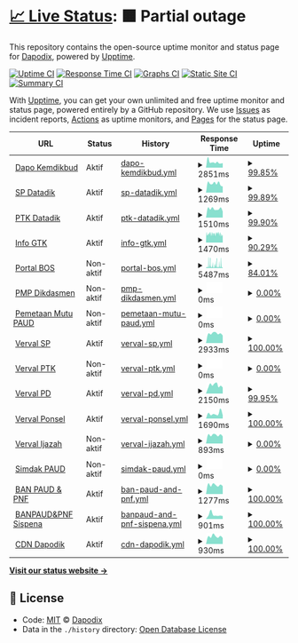 # [📈 Live Status](https://dapodix.github.io/status): <!--live status--> **🟧 Partial outage**

This repository contains the open-source uptime monitor and status page for [Dapodix](https://dapodix.github.io/status), powered by [Upptime](https://github.com/upptime/upptime).

[![Uptime CI](https://github.com/koj-co/upptime/workflows/Uptime%20CI/badge.svg)](https://github.com/koj-co/upptime/actions?query=workflow%3A%22Uptime+CI%22)
[![Response Time CI](https://github.com/koj-co/upptime/workflows/Response%20Time%20CI/badge.svg)](https://github.com/koj-co/upptime/actions?query=workflow%3A%22Response+Time+CI%22)
[![Graphs CI](https://github.com/koj-co/upptime/workflows/Graphs%20CI/badge.svg)](https://github.com/koj-co/upptime/actions?query=workflow%3A%22Graphs+CI%22)
[![Static Site CI](https://github.com/koj-co/upptime/workflows/Static%20Site%20CI/badge.svg)](https://github.com/koj-co/upptime/actions?query=workflow%3A%22Static+Site+CI%22)
[![Summary CI](https://github.com/koj-co/upptime/workflows/Summary%20CI/badge.svg)](https://github.com/koj-co/upptime/actions?query=workflow%3A%22Summary+CI%22)

With [Upptime](https://upptime.js.org), you can get your own unlimited and free uptime monitor and status page, powered entirely by a GitHub repository. We use [Issues](https://github.com/dapodix/status/issues) as incident reports, [Actions](https://github.com/dapodix/status/actions) as uptime monitors, and [Pages](https://dapodix.github.io/status) for the status page.

<!--start: status pages-->
<!-- This summary is generated by Upptime (https://github.com/upptime/upptime) -->
<!-- Do not edit this manually, your changes will be overwritten -->
<!-- prettier-ignore -->
| URL | Status | History | Response Time | Uptime |
| --- | ------ | ------- | ------------- | ------ |
| <img alt="" src="https://icons.duckduckgo.com/ip3/dapo.kemdikbud.go.id.ico" height="13"> [Dapo Kemdikbud](https://dapo.kemdikbud.go.id/) | Aktif | [dapo-kemdikbud.yml](https://github.com/dapodix/status/commits/HEAD/history/dapo-kemdikbud.yml) | <details><summary><img alt="Response time graph" src="./graphs/dapo-kemdikbud/response-time-week.png" height="20"> 2851ms</summary><br><a href="https://dapodix.github.io/status/history/dapo-kemdikbud"><img alt="Response time 5048" src="https://img.shields.io/endpoint?url=https%3A%2F%2Fraw.githubusercontent.com%2Fdapodix%2Fstatus%2FHEAD%2Fapi%2Fdapo-kemdikbud%2Fresponse-time.json"></a><br><a href="https://dapodix.github.io/status/history/dapo-kemdikbud"><img alt="24-hour response time 2249" src="https://img.shields.io/endpoint?url=https%3A%2F%2Fraw.githubusercontent.com%2Fdapodix%2Fstatus%2FHEAD%2Fapi%2Fdapo-kemdikbud%2Fresponse-time-day.json"></a><br><a href="https://dapodix.github.io/status/history/dapo-kemdikbud"><img alt="7-day response time 2851" src="https://img.shields.io/endpoint?url=https%3A%2F%2Fraw.githubusercontent.com%2Fdapodix%2Fstatus%2FHEAD%2Fapi%2Fdapo-kemdikbud%2Fresponse-time-week.json"></a><br><a href="https://dapodix.github.io/status/history/dapo-kemdikbud"><img alt="30-day response time 5583" src="https://img.shields.io/endpoint?url=https%3A%2F%2Fraw.githubusercontent.com%2Fdapodix%2Fstatus%2FHEAD%2Fapi%2Fdapo-kemdikbud%2Fresponse-time-month.json"></a><br><a href="https://dapodix.github.io/status/history/dapo-kemdikbud"><img alt="1-year response time 5117" src="https://img.shields.io/endpoint?url=https%3A%2F%2Fraw.githubusercontent.com%2Fdapodix%2Fstatus%2FHEAD%2Fapi%2Fdapo-kemdikbud%2Fresponse-time-year.json"></a></details> | <details><summary><a href="https://dapodix.github.io/status/history/dapo-kemdikbud">99.85%</a></summary><a href="https://dapodix.github.io/status/history/dapo-kemdikbud"><img alt="All-time uptime 99.64%" src="https://img.shields.io/endpoint?url=https%3A%2F%2Fraw.githubusercontent.com%2Fdapodix%2Fstatus%2FHEAD%2Fapi%2Fdapo-kemdikbud%2Fuptime.json"></a><br><a href="https://dapodix.github.io/status/history/dapo-kemdikbud"><img alt="24-hour uptime 98.94%" src="https://img.shields.io/endpoint?url=https%3A%2F%2Fraw.githubusercontent.com%2Fdapodix%2Fstatus%2FHEAD%2Fapi%2Fdapo-kemdikbud%2Fuptime-day.json"></a><br><a href="https://dapodix.github.io/status/history/dapo-kemdikbud"><img alt="7-day uptime 99.85%" src="https://img.shields.io/endpoint?url=https%3A%2F%2Fraw.githubusercontent.com%2Fdapodix%2Fstatus%2FHEAD%2Fapi%2Fdapo-kemdikbud%2Fuptime-week.json"></a><br><a href="https://dapodix.github.io/status/history/dapo-kemdikbud"><img alt="30-day uptime 99.87%" src="https://img.shields.io/endpoint?url=https%3A%2F%2Fraw.githubusercontent.com%2Fdapodix%2Fstatus%2FHEAD%2Fapi%2Fdapo-kemdikbud%2Fuptime-month.json"></a><br><a href="https://dapodix.github.io/status/history/dapo-kemdikbud"><img alt="1-year uptime 98.99%" src="https://img.shields.io/endpoint?url=https%3A%2F%2Fraw.githubusercontent.com%2Fdapodix%2Fstatus%2FHEAD%2Fapi%2Fdapo-kemdikbud%2Fuptime-year.json"></a></details>
| <img alt="" src="https://icons.duckduckgo.com/ip3/sp.datadik.kemdikbud.go.id.ico" height="13"> [SP Datadik](https://sp.datadik.kemdikbud.go.id/) | Aktif | [sp-datadik.yml](https://github.com/dapodix/status/commits/HEAD/history/sp-datadik.yml) | <details><summary><img alt="Response time graph" src="./graphs/sp-datadik/response-time-week.png" height="20"> 1269ms</summary><br><a href="https://dapodix.github.io/status/history/sp-datadik"><img alt="Response time 2509" src="https://img.shields.io/endpoint?url=https%3A%2F%2Fraw.githubusercontent.com%2Fdapodix%2Fstatus%2FHEAD%2Fapi%2Fsp-datadik%2Fresponse-time.json"></a><br><a href="https://dapodix.github.io/status/history/sp-datadik"><img alt="24-hour response time 934" src="https://img.shields.io/endpoint?url=https%3A%2F%2Fraw.githubusercontent.com%2Fdapodix%2Fstatus%2FHEAD%2Fapi%2Fsp-datadik%2Fresponse-time-day.json"></a><br><a href="https://dapodix.github.io/status/history/sp-datadik"><img alt="7-day response time 1269" src="https://img.shields.io/endpoint?url=https%3A%2F%2Fraw.githubusercontent.com%2Fdapodix%2Fstatus%2FHEAD%2Fapi%2Fsp-datadik%2Fresponse-time-week.json"></a><br><a href="https://dapodix.github.io/status/history/sp-datadik"><img alt="30-day response time 1077" src="https://img.shields.io/endpoint?url=https%3A%2F%2Fraw.githubusercontent.com%2Fdapodix%2Fstatus%2FHEAD%2Fapi%2Fsp-datadik%2Fresponse-time-month.json"></a><br><a href="https://dapodix.github.io/status/history/sp-datadik"><img alt="1-year response time 1992" src="https://img.shields.io/endpoint?url=https%3A%2F%2Fraw.githubusercontent.com%2Fdapodix%2Fstatus%2FHEAD%2Fapi%2Fsp-datadik%2Fresponse-time-year.json"></a></details> | <details><summary><a href="https://dapodix.github.io/status/history/sp-datadik">99.89%</a></summary><a href="https://dapodix.github.io/status/history/sp-datadik"><img alt="All-time uptime 99.94%" src="https://img.shields.io/endpoint?url=https%3A%2F%2Fraw.githubusercontent.com%2Fdapodix%2Fstatus%2FHEAD%2Fapi%2Fsp-datadik%2Fuptime.json"></a><br><a href="https://dapodix.github.io/status/history/sp-datadik"><img alt="24-hour uptime 99.25%" src="https://img.shields.io/endpoint?url=https%3A%2F%2Fraw.githubusercontent.com%2Fdapodix%2Fstatus%2FHEAD%2Fapi%2Fsp-datadik%2Fuptime-day.json"></a><br><a href="https://dapodix.github.io/status/history/sp-datadik"><img alt="7-day uptime 99.89%" src="https://img.shields.io/endpoint?url=https%3A%2F%2Fraw.githubusercontent.com%2Fdapodix%2Fstatus%2FHEAD%2Fapi%2Fsp-datadik%2Fuptime-week.json"></a><br><a href="https://dapodix.github.io/status/history/sp-datadik"><img alt="30-day uptime 99.17%" src="https://img.shields.io/endpoint?url=https%3A%2F%2Fraw.githubusercontent.com%2Fdapodix%2Fstatus%2FHEAD%2Fapi%2Fsp-datadik%2Fuptime-month.json"></a><br><a href="https://dapodix.github.io/status/history/sp-datadik"><img alt="1-year uptime 99.83%" src="https://img.shields.io/endpoint?url=https%3A%2F%2Fraw.githubusercontent.com%2Fdapodix%2Fstatus%2FHEAD%2Fapi%2Fsp-datadik%2Fuptime-year.json"></a></details>
| <img alt="" src="https://icons.duckduckgo.com/ip3/ptk.datadik.kemdikbud.go.id.ico" height="13"> [PTK Datadik](https://ptk.datadik.kemdikbud.go.id) | Aktif | [ptk-datadik.yml](https://github.com/dapodix/status/commits/HEAD/history/ptk-datadik.yml) | <details><summary><img alt="Response time graph" src="./graphs/ptk-datadik/response-time-week.png" height="20"> 1510ms</summary><br><a href="https://dapodix.github.io/status/history/ptk-datadik"><img alt="Response time 3233" src="https://img.shields.io/endpoint?url=https%3A%2F%2Fraw.githubusercontent.com%2Fdapodix%2Fstatus%2FHEAD%2Fapi%2Fptk-datadik%2Fresponse-time.json"></a><br><a href="https://dapodix.github.io/status/history/ptk-datadik"><img alt="24-hour response time 1435" src="https://img.shields.io/endpoint?url=https%3A%2F%2Fraw.githubusercontent.com%2Fdapodix%2Fstatus%2FHEAD%2Fapi%2Fptk-datadik%2Fresponse-time-day.json"></a><br><a href="https://dapodix.github.io/status/history/ptk-datadik"><img alt="7-day response time 1510" src="https://img.shields.io/endpoint?url=https%3A%2F%2Fraw.githubusercontent.com%2Fdapodix%2Fstatus%2FHEAD%2Fapi%2Fptk-datadik%2Fresponse-time-week.json"></a><br><a href="https://dapodix.github.io/status/history/ptk-datadik"><img alt="30-day response time 1419" src="https://img.shields.io/endpoint?url=https%3A%2F%2Fraw.githubusercontent.com%2Fdapodix%2Fstatus%2FHEAD%2Fapi%2Fptk-datadik%2Fresponse-time-month.json"></a><br><a href="https://dapodix.github.io/status/history/ptk-datadik"><img alt="1-year response time 3333" src="https://img.shields.io/endpoint?url=https%3A%2F%2Fraw.githubusercontent.com%2Fdapodix%2Fstatus%2FHEAD%2Fapi%2Fptk-datadik%2Fresponse-time-year.json"></a></details> | <details><summary><a href="https://dapodix.github.io/status/history/ptk-datadik">99.90%</a></summary><a href="https://dapodix.github.io/status/history/ptk-datadik"><img alt="All-time uptime 98.99%" src="https://img.shields.io/endpoint?url=https%3A%2F%2Fraw.githubusercontent.com%2Fdapodix%2Fstatus%2FHEAD%2Fapi%2Fptk-datadik%2Fuptime.json"></a><br><a href="https://dapodix.github.io/status/history/ptk-datadik"><img alt="24-hour uptime 99.28%" src="https://img.shields.io/endpoint?url=https%3A%2F%2Fraw.githubusercontent.com%2Fdapodix%2Fstatus%2FHEAD%2Fapi%2Fptk-datadik%2Fuptime-day.json"></a><br><a href="https://dapodix.github.io/status/history/ptk-datadik"><img alt="7-day uptime 99.90%" src="https://img.shields.io/endpoint?url=https%3A%2F%2Fraw.githubusercontent.com%2Fdapodix%2Fstatus%2FHEAD%2Fapi%2Fptk-datadik%2Fuptime-week.json"></a><br><a href="https://dapodix.github.io/status/history/ptk-datadik"><img alt="30-day uptime 99.98%" src="https://img.shields.io/endpoint?url=https%3A%2F%2Fraw.githubusercontent.com%2Fdapodix%2Fstatus%2FHEAD%2Fapi%2Fptk-datadik%2Fuptime-month.json"></a><br><a href="https://dapodix.github.io/status/history/ptk-datadik"><img alt="1-year uptime 99.59%" src="https://img.shields.io/endpoint?url=https%3A%2F%2Fraw.githubusercontent.com%2Fdapodix%2Fstatus%2FHEAD%2Fapi%2Fptk-datadik%2Fuptime-year.json"></a></details>
| <img alt="" src="https://icons.duckduckgo.com/ip3/info.gtk.kemdikbud.go.id.ico" height="13"> [Info GTK](https://info.gtk.kemdikbud.go.id) | Aktif | [info-gtk.yml](https://github.com/dapodix/status/commits/HEAD/history/info-gtk.yml) | <details><summary><img alt="Response time graph" src="./graphs/info-gtk/response-time-week.png" height="20"> 1470ms</summary><br><a href="https://dapodix.github.io/status/history/info-gtk"><img alt="Response time 4743" src="https://img.shields.io/endpoint?url=https%3A%2F%2Fraw.githubusercontent.com%2Fdapodix%2Fstatus%2FHEAD%2Fapi%2Finfo-gtk%2Fresponse-time.json"></a><br><a href="https://dapodix.github.io/status/history/info-gtk"><img alt="24-hour response time 1214" src="https://img.shields.io/endpoint?url=https%3A%2F%2Fraw.githubusercontent.com%2Fdapodix%2Fstatus%2FHEAD%2Fapi%2Finfo-gtk%2Fresponse-time-day.json"></a><br><a href="https://dapodix.github.io/status/history/info-gtk"><img alt="7-day response time 1470" src="https://img.shields.io/endpoint?url=https%3A%2F%2Fraw.githubusercontent.com%2Fdapodix%2Fstatus%2FHEAD%2Fapi%2Finfo-gtk%2Fresponse-time-week.json"></a><br><a href="https://dapodix.github.io/status/history/info-gtk"><img alt="30-day response time 1499" src="https://img.shields.io/endpoint?url=https%3A%2F%2Fraw.githubusercontent.com%2Fdapodix%2Fstatus%2FHEAD%2Fapi%2Finfo-gtk%2Fresponse-time-month.json"></a><br><a href="https://dapodix.github.io/status/history/info-gtk"><img alt="1-year response time 5208" src="https://img.shields.io/endpoint?url=https%3A%2F%2Fraw.githubusercontent.com%2Fdapodix%2Fstatus%2FHEAD%2Fapi%2Finfo-gtk%2Fresponse-time-year.json"></a></details> | <details><summary><a href="https://dapodix.github.io/status/history/info-gtk">90.29%</a></summary><a href="https://dapodix.github.io/status/history/info-gtk"><img alt="All-time uptime 99.05%" src="https://img.shields.io/endpoint?url=https%3A%2F%2Fraw.githubusercontent.com%2Fdapodix%2Fstatus%2FHEAD%2Fapi%2Finfo-gtk%2Fuptime.json"></a><br><a href="https://dapodix.github.io/status/history/info-gtk"><img alt="24-hour uptime 99.04%" src="https://img.shields.io/endpoint?url=https%3A%2F%2Fraw.githubusercontent.com%2Fdapodix%2Fstatus%2FHEAD%2Fapi%2Finfo-gtk%2Fuptime-day.json"></a><br><a href="https://dapodix.github.io/status/history/info-gtk"><img alt="7-day uptime 90.29%" src="https://img.shields.io/endpoint?url=https%3A%2F%2Fraw.githubusercontent.com%2Fdapodix%2Fstatus%2FHEAD%2Fapi%2Finfo-gtk%2Fuptime-week.json"></a><br><a href="https://dapodix.github.io/status/history/info-gtk"><img alt="30-day uptime 95.11%" src="https://img.shields.io/endpoint?url=https%3A%2F%2Fraw.githubusercontent.com%2Fdapodix%2Fstatus%2FHEAD%2Fapi%2Finfo-gtk%2Fuptime-month.json"></a><br><a href="https://dapodix.github.io/status/history/info-gtk"><img alt="1-year uptime 97.34%" src="https://img.shields.io/endpoint?url=https%3A%2F%2Fraw.githubusercontent.com%2Fdapodix%2Fstatus%2FHEAD%2Fapi%2Finfo-gtk%2Fuptime-year.json"></a></details>
| <img alt="" src="https://icons.duckduckgo.com/ip3/bos.kemdikbud.go.id.ico" height="13"> [Portal BOS](https://bos.kemdikbud.go.id/) | Non-aktif | [portal-bos.yml](https://github.com/dapodix/status/commits/HEAD/history/portal-bos.yml) | <details><summary><img alt="Response time graph" src="./graphs/portal-bos/response-time-week.png" height="20"> 5487ms</summary><br><a href="https://dapodix.github.io/status/history/portal-bos"><img alt="Response time 3610" src="https://img.shields.io/endpoint?url=https%3A%2F%2Fraw.githubusercontent.com%2Fdapodix%2Fstatus%2FHEAD%2Fapi%2Fportal-bos%2Fresponse-time.json"></a><br><a href="https://dapodix.github.io/status/history/portal-bos"><img alt="24-hour response time 6104" src="https://img.shields.io/endpoint?url=https%3A%2F%2Fraw.githubusercontent.com%2Fdapodix%2Fstatus%2FHEAD%2Fapi%2Fportal-bos%2Fresponse-time-day.json"></a><br><a href="https://dapodix.github.io/status/history/portal-bos"><img alt="7-day response time 5487" src="https://img.shields.io/endpoint?url=https%3A%2F%2Fraw.githubusercontent.com%2Fdapodix%2Fstatus%2FHEAD%2Fapi%2Fportal-bos%2Fresponse-time-week.json"></a><br><a href="https://dapodix.github.io/status/history/portal-bos"><img alt="30-day response time 3568" src="https://img.shields.io/endpoint?url=https%3A%2F%2Fraw.githubusercontent.com%2Fdapodix%2Fstatus%2FHEAD%2Fapi%2Fportal-bos%2Fresponse-time-month.json"></a><br><a href="https://dapodix.github.io/status/history/portal-bos"><img alt="1-year response time 3645" src="https://img.shields.io/endpoint?url=https%3A%2F%2Fraw.githubusercontent.com%2Fdapodix%2Fstatus%2FHEAD%2Fapi%2Fportal-bos%2Fresponse-time-year.json"></a></details> | <details><summary><a href="https://dapodix.github.io/status/history/portal-bos">84.01%</a></summary><a href="https://dapodix.github.io/status/history/portal-bos"><img alt="All-time uptime 99.84%" src="https://img.shields.io/endpoint?url=https%3A%2F%2Fraw.githubusercontent.com%2Fdapodix%2Fstatus%2FHEAD%2Fapi%2Fportal-bos%2Fuptime.json"></a><br><a href="https://dapodix.github.io/status/history/portal-bos"><img alt="24-hour uptime 95.29%" src="https://img.shields.io/endpoint?url=https%3A%2F%2Fraw.githubusercontent.com%2Fdapodix%2Fstatus%2FHEAD%2Fapi%2Fportal-bos%2Fuptime-day.json"></a><br><a href="https://dapodix.github.io/status/history/portal-bos"><img alt="7-day uptime 84.01%" src="https://img.shields.io/endpoint?url=https%3A%2F%2Fraw.githubusercontent.com%2Fdapodix%2Fstatus%2FHEAD%2Fapi%2Fportal-bos%2Fuptime-week.json"></a><br><a href="https://dapodix.github.io/status/history/portal-bos"><img alt="30-day uptime 94.73%" src="https://img.shields.io/endpoint?url=https%3A%2F%2Fraw.githubusercontent.com%2Fdapodix%2Fstatus%2FHEAD%2Fapi%2Fportal-bos%2Fuptime-month.json"></a><br><a href="https://dapodix.github.io/status/history/portal-bos"><img alt="1-year uptime 99.56%" src="https://img.shields.io/endpoint?url=https%3A%2F%2Fraw.githubusercontent.com%2Fdapodix%2Fstatus%2FHEAD%2Fapi%2Fportal-bos%2Fuptime-year.json"></a></details>
| <img alt="" src="https://icons.duckduckgo.com/ip3/pmp.kemdikbud.go.id.ico" height="13"> [PMP Dikdasmen](http://pmp.kemdikbud.go.id/) | Non-aktif | [pmp-dikdasmen.yml](https://github.com/dapodix/status/commits/HEAD/history/pmp-dikdasmen.yml) | <details><summary><img alt="Response time graph" src="./graphs/pmp-dikdasmen/response-time-week.png" height="20"> 0ms</summary><br><a href="https://dapodix.github.io/status/history/pmp-dikdasmen"><img alt="Response time 2047" src="https://img.shields.io/endpoint?url=https%3A%2F%2Fraw.githubusercontent.com%2Fdapodix%2Fstatus%2FHEAD%2Fapi%2Fpmp-dikdasmen%2Fresponse-time.json"></a><br><a href="https://dapodix.github.io/status/history/pmp-dikdasmen"><img alt="24-hour response time 0" src="https://img.shields.io/endpoint?url=https%3A%2F%2Fraw.githubusercontent.com%2Fdapodix%2Fstatus%2FHEAD%2Fapi%2Fpmp-dikdasmen%2Fresponse-time-day.json"></a><br><a href="https://dapodix.github.io/status/history/pmp-dikdasmen"><img alt="7-day response time 0" src="https://img.shields.io/endpoint?url=https%3A%2F%2Fraw.githubusercontent.com%2Fdapodix%2Fstatus%2FHEAD%2Fapi%2Fpmp-dikdasmen%2Fresponse-time-week.json"></a><br><a href="https://dapodix.github.io/status/history/pmp-dikdasmen"><img alt="30-day response time 1219" src="https://img.shields.io/endpoint?url=https%3A%2F%2Fraw.githubusercontent.com%2Fdapodix%2Fstatus%2FHEAD%2Fapi%2Fpmp-dikdasmen%2Fresponse-time-month.json"></a><br><a href="https://dapodix.github.io/status/history/pmp-dikdasmen"><img alt="1-year response time 2180" src="https://img.shields.io/endpoint?url=https%3A%2F%2Fraw.githubusercontent.com%2Fdapodix%2Fstatus%2FHEAD%2Fapi%2Fpmp-dikdasmen%2Fresponse-time-year.json"></a></details> | <details><summary><a href="https://dapodix.github.io/status/history/pmp-dikdasmen">0.00%</a></summary><a href="https://dapodix.github.io/status/history/pmp-dikdasmen"><img alt="All-time uptime 95.93%" src="https://img.shields.io/endpoint?url=https%3A%2F%2Fraw.githubusercontent.com%2Fdapodix%2Fstatus%2FHEAD%2Fapi%2Fpmp-dikdasmen%2Fuptime.json"></a><br><a href="https://dapodix.github.io/status/history/pmp-dikdasmen"><img alt="24-hour uptime 0.00%" src="https://img.shields.io/endpoint?url=https%3A%2F%2Fraw.githubusercontent.com%2Fdapodix%2Fstatus%2FHEAD%2Fapi%2Fpmp-dikdasmen%2Fuptime-day.json"></a><br><a href="https://dapodix.github.io/status/history/pmp-dikdasmen"><img alt="7-day uptime 0.00%" src="https://img.shields.io/endpoint?url=https%3A%2F%2Fraw.githubusercontent.com%2Fdapodix%2Fstatus%2FHEAD%2Fapi%2Fpmp-dikdasmen%2Fuptime-week.json"></a><br><a href="https://dapodix.github.io/status/history/pmp-dikdasmen"><img alt="30-day uptime 5.43%" src="https://img.shields.io/endpoint?url=https%3A%2F%2Fraw.githubusercontent.com%2Fdapodix%2Fstatus%2FHEAD%2Fapi%2Fpmp-dikdasmen%2Fuptime-month.json"></a><br><a href="https://dapodix.github.io/status/history/pmp-dikdasmen"><img alt="1-year uptime 89.46%" src="https://img.shields.io/endpoint?url=https%3A%2F%2Fraw.githubusercontent.com%2Fdapodix%2Fstatus%2FHEAD%2Fapi%2Fpmp-dikdasmen%2Fuptime-year.json"></a></details>
| <img alt="" src="https://icons.duckduckgo.com/ip3/pemetaanmutu.paud-dikmas.kemdikbud.go.id.ico" height="13"> [Pemetaan Mutu PAUD](https://pemetaanmutu.paud-dikmas.kemdikbud.go.id/) | Non-aktif | [pemetaan-mutu-paud.yml](https://github.com/dapodix/status/commits/HEAD/history/pemetaan-mutu-paud.yml) | <details><summary><img alt="Response time graph" src="./graphs/pemetaan-mutu-paud/response-time-week.png" height="20"> 0ms</summary><br><a href="https://dapodix.github.io/status/history/pemetaan-mutu-paud"><img alt="Response time 0" src="https://img.shields.io/endpoint?url=https%3A%2F%2Fraw.githubusercontent.com%2Fdapodix%2Fstatus%2FHEAD%2Fapi%2Fpemetaan-mutu-paud%2Fresponse-time.json"></a><br><a href="https://dapodix.github.io/status/history/pemetaan-mutu-paud"><img alt="24-hour response time 0" src="https://img.shields.io/endpoint?url=https%3A%2F%2Fraw.githubusercontent.com%2Fdapodix%2Fstatus%2FHEAD%2Fapi%2Fpemetaan-mutu-paud%2Fresponse-time-day.json"></a><br><a href="https://dapodix.github.io/status/history/pemetaan-mutu-paud"><img alt="7-day response time 0" src="https://img.shields.io/endpoint?url=https%3A%2F%2Fraw.githubusercontent.com%2Fdapodix%2Fstatus%2FHEAD%2Fapi%2Fpemetaan-mutu-paud%2Fresponse-time-week.json"></a><br><a href="https://dapodix.github.io/status/history/pemetaan-mutu-paud"><img alt="30-day response time 0" src="https://img.shields.io/endpoint?url=https%3A%2F%2Fraw.githubusercontent.com%2Fdapodix%2Fstatus%2FHEAD%2Fapi%2Fpemetaan-mutu-paud%2Fresponse-time-month.json"></a><br><a href="https://dapodix.github.io/status/history/pemetaan-mutu-paud"><img alt="1-year response time 0" src="https://img.shields.io/endpoint?url=https%3A%2F%2Fraw.githubusercontent.com%2Fdapodix%2Fstatus%2FHEAD%2Fapi%2Fpemetaan-mutu-paud%2Fresponse-time-year.json"></a></details> | <details><summary><a href="https://dapodix.github.io/status/history/pemetaan-mutu-paud">0.00%</a></summary><a href="https://dapodix.github.io/status/history/pemetaan-mutu-paud"><img alt="All-time uptime 28.84%" src="https://img.shields.io/endpoint?url=https%3A%2F%2Fraw.githubusercontent.com%2Fdapodix%2Fstatus%2FHEAD%2Fapi%2Fpemetaan-mutu-paud%2Fuptime.json"></a><br><a href="https://dapodix.github.io/status/history/pemetaan-mutu-paud"><img alt="24-hour uptime 0.00%" src="https://img.shields.io/endpoint?url=https%3A%2F%2Fraw.githubusercontent.com%2Fdapodix%2Fstatus%2FHEAD%2Fapi%2Fpemetaan-mutu-paud%2Fuptime-day.json"></a><br><a href="https://dapodix.github.io/status/history/pemetaan-mutu-paud"><img alt="7-day uptime 0.00%" src="https://img.shields.io/endpoint?url=https%3A%2F%2Fraw.githubusercontent.com%2Fdapodix%2Fstatus%2FHEAD%2Fapi%2Fpemetaan-mutu-paud%2Fuptime-week.json"></a><br><a href="https://dapodix.github.io/status/history/pemetaan-mutu-paud"><img alt="30-day uptime 0.00%" src="https://img.shields.io/endpoint?url=https%3A%2F%2Fraw.githubusercontent.com%2Fdapodix%2Fstatus%2FHEAD%2Fapi%2Fpemetaan-mutu-paud%2Fuptime-month.json"></a><br><a href="https://dapodix.github.io/status/history/pemetaan-mutu-paud"><img alt="1-year uptime 0.00%" src="https://img.shields.io/endpoint?url=https%3A%2F%2Fraw.githubusercontent.com%2Fdapodix%2Fstatus%2FHEAD%2Fapi%2Fpemetaan-mutu-paud%2Fuptime-year.json"></a></details>
| <img alt="" src="https://icons.duckduckgo.com/ip3/vervalsp.data.kemdikbud.go.id.ico" height="13"> [Verval SP](http://vervalsp.data.kemdikbud.go.id/) | Aktif | [verval-sp.yml](https://github.com/dapodix/status/commits/HEAD/history/verval-sp.yml) | <details><summary><img alt="Response time graph" src="./graphs/verval-sp/response-time-week.png" height="20"> 2933ms</summary><br><a href="https://dapodix.github.io/status/history/verval-sp"><img alt="Response time 4924" src="https://img.shields.io/endpoint?url=https%3A%2F%2Fraw.githubusercontent.com%2Fdapodix%2Fstatus%2FHEAD%2Fapi%2Fverval-sp%2Fresponse-time.json"></a><br><a href="https://dapodix.github.io/status/history/verval-sp"><img alt="24-hour response time 2346" src="https://img.shields.io/endpoint?url=https%3A%2F%2Fraw.githubusercontent.com%2Fdapodix%2Fstatus%2FHEAD%2Fapi%2Fverval-sp%2Fresponse-time-day.json"></a><br><a href="https://dapodix.github.io/status/history/verval-sp"><img alt="7-day response time 2933" src="https://img.shields.io/endpoint?url=https%3A%2F%2Fraw.githubusercontent.com%2Fdapodix%2Fstatus%2FHEAD%2Fapi%2Fverval-sp%2Fresponse-time-week.json"></a><br><a href="https://dapodix.github.io/status/history/verval-sp"><img alt="30-day response time 3134" src="https://img.shields.io/endpoint?url=https%3A%2F%2Fraw.githubusercontent.com%2Fdapodix%2Fstatus%2FHEAD%2Fapi%2Fverval-sp%2Fresponse-time-month.json"></a><br><a href="https://dapodix.github.io/status/history/verval-sp"><img alt="1-year response time 5056" src="https://img.shields.io/endpoint?url=https%3A%2F%2Fraw.githubusercontent.com%2Fdapodix%2Fstatus%2FHEAD%2Fapi%2Fverval-sp%2Fresponse-time-year.json"></a></details> | <details><summary><a href="https://dapodix.github.io/status/history/verval-sp">100.00%</a></summary><a href="https://dapodix.github.io/status/history/verval-sp"><img alt="All-time uptime 94.62%" src="https://img.shields.io/endpoint?url=https%3A%2F%2Fraw.githubusercontent.com%2Fdapodix%2Fstatus%2FHEAD%2Fapi%2Fverval-sp%2Fuptime.json"></a><br><a href="https://dapodix.github.io/status/history/verval-sp"><img alt="24-hour uptime 100.00%" src="https://img.shields.io/endpoint?url=https%3A%2F%2Fraw.githubusercontent.com%2Fdapodix%2Fstatus%2FHEAD%2Fapi%2Fverval-sp%2Fuptime-day.json"></a><br><a href="https://dapodix.github.io/status/history/verval-sp"><img alt="7-day uptime 100.00%" src="https://img.shields.io/endpoint?url=https%3A%2F%2Fraw.githubusercontent.com%2Fdapodix%2Fstatus%2FHEAD%2Fapi%2Fverval-sp%2Fuptime-week.json"></a><br><a href="https://dapodix.github.io/status/history/verval-sp"><img alt="30-day uptime 99.56%" src="https://img.shields.io/endpoint?url=https%3A%2F%2Fraw.githubusercontent.com%2Fdapodix%2Fstatus%2FHEAD%2Fapi%2Fverval-sp%2Fuptime-month.json"></a><br><a href="https://dapodix.github.io/status/history/verval-sp"><img alt="1-year uptime 84.78%" src="https://img.shields.io/endpoint?url=https%3A%2F%2Fraw.githubusercontent.com%2Fdapodix%2Fstatus%2FHEAD%2Fapi%2Fverval-sp%2Fuptime-year.json"></a></details>
| <img alt="" src="https://icons.duckduckgo.com/ip3/vervalptk.data.kemdikbud.go.id.ico" height="13"> [Verval PTK](http://vervalptk.data.kemdikbud.go.id/) | Non-aktif | [verval-ptk.yml](https://github.com/dapodix/status/commits/HEAD/history/verval-ptk.yml) | <details><summary><img alt="Response time graph" src="./graphs/verval-ptk/response-time-week.png" height="20"> 0ms</summary><br><a href="https://dapodix.github.io/status/history/verval-ptk"><img alt="Response time 0" src="https://img.shields.io/endpoint?url=https%3A%2F%2Fraw.githubusercontent.com%2Fdapodix%2Fstatus%2FHEAD%2Fapi%2Fverval-ptk%2Fresponse-time.json"></a><br><a href="https://dapodix.github.io/status/history/verval-ptk"><img alt="24-hour response time 0" src="https://img.shields.io/endpoint?url=https%3A%2F%2Fraw.githubusercontent.com%2Fdapodix%2Fstatus%2FHEAD%2Fapi%2Fverval-ptk%2Fresponse-time-day.json"></a><br><a href="https://dapodix.github.io/status/history/verval-ptk"><img alt="7-day response time 0" src="https://img.shields.io/endpoint?url=https%3A%2F%2Fraw.githubusercontent.com%2Fdapodix%2Fstatus%2FHEAD%2Fapi%2Fverval-ptk%2Fresponse-time-week.json"></a><br><a href="https://dapodix.github.io/status/history/verval-ptk"><img alt="30-day response time 0" src="https://img.shields.io/endpoint?url=https%3A%2F%2Fraw.githubusercontent.com%2Fdapodix%2Fstatus%2FHEAD%2Fapi%2Fverval-ptk%2Fresponse-time-month.json"></a><br><a href="https://dapodix.github.io/status/history/verval-ptk"><img alt="1-year response time 0" src="https://img.shields.io/endpoint?url=https%3A%2F%2Fraw.githubusercontent.com%2Fdapodix%2Fstatus%2FHEAD%2Fapi%2Fverval-ptk%2Fresponse-time-year.json"></a></details> | <details><summary><a href="https://dapodix.github.io/status/history/verval-ptk">0.00%</a></summary><a href="https://dapodix.github.io/status/history/verval-ptk"><img alt="All-time uptime 35.80%" src="https://img.shields.io/endpoint?url=https%3A%2F%2Fraw.githubusercontent.com%2Fdapodix%2Fstatus%2FHEAD%2Fapi%2Fverval-ptk%2Fuptime.json"></a><br><a href="https://dapodix.github.io/status/history/verval-ptk"><img alt="24-hour uptime 0.00%" src="https://img.shields.io/endpoint?url=https%3A%2F%2Fraw.githubusercontent.com%2Fdapodix%2Fstatus%2FHEAD%2Fapi%2Fverval-ptk%2Fuptime-day.json"></a><br><a href="https://dapodix.github.io/status/history/verval-ptk"><img alt="7-day uptime 0.00%" src="https://img.shields.io/endpoint?url=https%3A%2F%2Fraw.githubusercontent.com%2Fdapodix%2Fstatus%2FHEAD%2Fapi%2Fverval-ptk%2Fuptime-week.json"></a><br><a href="https://dapodix.github.io/status/history/verval-ptk"><img alt="30-day uptime 0.00%" src="https://img.shields.io/endpoint?url=https%3A%2F%2Fraw.githubusercontent.com%2Fdapodix%2Fstatus%2FHEAD%2Fapi%2Fverval-ptk%2Fuptime-month.json"></a><br><a href="https://dapodix.github.io/status/history/verval-ptk"><img alt="1-year uptime 0.00%" src="https://img.shields.io/endpoint?url=https%3A%2F%2Fraw.githubusercontent.com%2Fdapodix%2Fstatus%2FHEAD%2Fapi%2Fverval-ptk%2Fuptime-year.json"></a></details>
| <img alt="" src="https://icons.duckduckgo.com/ip3/vervalpd.data.kemdikbud.go.id.ico" height="13"> [Verval PD](http://vervalpd.data.kemdikbud.go.id/) | Aktif | [verval-pd.yml](https://github.com/dapodix/status/commits/HEAD/history/verval-pd.yml) | <details><summary><img alt="Response time graph" src="./graphs/verval-pd/response-time-week.png" height="20"> 2150ms</summary><br><a href="https://dapodix.github.io/status/history/verval-pd"><img alt="Response time 4234" src="https://img.shields.io/endpoint?url=https%3A%2F%2Fraw.githubusercontent.com%2Fdapodix%2Fstatus%2FHEAD%2Fapi%2Fverval-pd%2Fresponse-time.json"></a><br><a href="https://dapodix.github.io/status/history/verval-pd"><img alt="24-hour response time 1615" src="https://img.shields.io/endpoint?url=https%3A%2F%2Fraw.githubusercontent.com%2Fdapodix%2Fstatus%2FHEAD%2Fapi%2Fverval-pd%2Fresponse-time-day.json"></a><br><a href="https://dapodix.github.io/status/history/verval-pd"><img alt="7-day response time 2150" src="https://img.shields.io/endpoint?url=https%3A%2F%2Fraw.githubusercontent.com%2Fdapodix%2Fstatus%2FHEAD%2Fapi%2Fverval-pd%2Fresponse-time-week.json"></a><br><a href="https://dapodix.github.io/status/history/verval-pd"><img alt="30-day response time 4162" src="https://img.shields.io/endpoint?url=https%3A%2F%2Fraw.githubusercontent.com%2Fdapodix%2Fstatus%2FHEAD%2Fapi%2Fverval-pd%2Fresponse-time-month.json"></a><br><a href="https://dapodix.github.io/status/history/verval-pd"><img alt="1-year response time 4015" src="https://img.shields.io/endpoint?url=https%3A%2F%2Fraw.githubusercontent.com%2Fdapodix%2Fstatus%2FHEAD%2Fapi%2Fverval-pd%2Fresponse-time-year.json"></a></details> | <details><summary><a href="https://dapodix.github.io/status/history/verval-pd">99.95%</a></summary><a href="https://dapodix.github.io/status/history/verval-pd"><img alt="All-time uptime 95.42%" src="https://img.shields.io/endpoint?url=https%3A%2F%2Fraw.githubusercontent.com%2Fdapodix%2Fstatus%2FHEAD%2Fapi%2Fverval-pd%2Fuptime.json"></a><br><a href="https://dapodix.github.io/status/history/verval-pd"><img alt="24-hour uptime 100.00%" src="https://img.shields.io/endpoint?url=https%3A%2F%2Fraw.githubusercontent.com%2Fdapodix%2Fstatus%2FHEAD%2Fapi%2Fverval-pd%2Fuptime-day.json"></a><br><a href="https://dapodix.github.io/status/history/verval-pd"><img alt="7-day uptime 99.95%" src="https://img.shields.io/endpoint?url=https%3A%2F%2Fraw.githubusercontent.com%2Fdapodix%2Fstatus%2FHEAD%2Fapi%2Fverval-pd%2Fuptime-week.json"></a><br><a href="https://dapodix.github.io/status/history/verval-pd"><img alt="30-day uptime 98.80%" src="https://img.shields.io/endpoint?url=https%3A%2F%2Fraw.githubusercontent.com%2Fdapodix%2Fstatus%2FHEAD%2Fapi%2Fverval-pd%2Fuptime-month.json"></a><br><a href="https://dapodix.github.io/status/history/verval-pd"><img alt="1-year uptime 87.16%" src="https://img.shields.io/endpoint?url=https%3A%2F%2Fraw.githubusercontent.com%2Fdapodix%2Fstatus%2FHEAD%2Fapi%2Fverval-pd%2Fuptime-year.json"></a></details>
| <img alt="" src="https://icons.duckduckgo.com/ip3/vervalponsel.data.kemdikbud.go.id.ico" height="13"> [Verval Ponsel](https://vervalponsel.data.kemdikbud.go.id/) | Aktif | [verval-ponsel.yml](https://github.com/dapodix/status/commits/HEAD/history/verval-ponsel.yml) | <details><summary><img alt="Response time graph" src="./graphs/verval-ponsel/response-time-week.png" height="20"> 1690ms</summary><br><a href="https://dapodix.github.io/status/history/verval-ponsel"><img alt="Response time 1938" src="https://img.shields.io/endpoint?url=https%3A%2F%2Fraw.githubusercontent.com%2Fdapodix%2Fstatus%2FHEAD%2Fapi%2Fverval-ponsel%2Fresponse-time.json"></a><br><a href="https://dapodix.github.io/status/history/verval-ponsel"><img alt="24-hour response time 1110" src="https://img.shields.io/endpoint?url=https%3A%2F%2Fraw.githubusercontent.com%2Fdapodix%2Fstatus%2FHEAD%2Fapi%2Fverval-ponsel%2Fresponse-time-day.json"></a><br><a href="https://dapodix.github.io/status/history/verval-ponsel"><img alt="7-day response time 1690" src="https://img.shields.io/endpoint?url=https%3A%2F%2Fraw.githubusercontent.com%2Fdapodix%2Fstatus%2FHEAD%2Fapi%2Fverval-ponsel%2Fresponse-time-week.json"></a><br><a href="https://dapodix.github.io/status/history/verval-ponsel"><img alt="30-day response time 1832" src="https://img.shields.io/endpoint?url=https%3A%2F%2Fraw.githubusercontent.com%2Fdapodix%2Fstatus%2FHEAD%2Fapi%2Fverval-ponsel%2Fresponse-time-month.json"></a><br><a href="https://dapodix.github.io/status/history/verval-ponsel"><img alt="1-year response time 1958" src="https://img.shields.io/endpoint?url=https%3A%2F%2Fraw.githubusercontent.com%2Fdapodix%2Fstatus%2FHEAD%2Fapi%2Fverval-ponsel%2Fresponse-time-year.json"></a></details> | <details><summary><a href="https://dapodix.github.io/status/history/verval-ponsel">100.00%</a></summary><a href="https://dapodix.github.io/status/history/verval-ponsel"><img alt="All-time uptime 76.39%" src="https://img.shields.io/endpoint?url=https%3A%2F%2Fraw.githubusercontent.com%2Fdapodix%2Fstatus%2FHEAD%2Fapi%2Fverval-ponsel%2Fuptime.json"></a><br><a href="https://dapodix.github.io/status/history/verval-ponsel"><img alt="24-hour uptime 100.00%" src="https://img.shields.io/endpoint?url=https%3A%2F%2Fraw.githubusercontent.com%2Fdapodix%2Fstatus%2FHEAD%2Fapi%2Fverval-ponsel%2Fuptime-day.json"></a><br><a href="https://dapodix.github.io/status/history/verval-ponsel"><img alt="7-day uptime 100.00%" src="https://img.shields.io/endpoint?url=https%3A%2F%2Fraw.githubusercontent.com%2Fdapodix%2Fstatus%2FHEAD%2Fapi%2Fverval-ponsel%2Fuptime-week.json"></a><br><a href="https://dapodix.github.io/status/history/verval-ponsel"><img alt="30-day uptime 99.58%" src="https://img.shields.io/endpoint?url=https%3A%2F%2Fraw.githubusercontent.com%2Fdapodix%2Fstatus%2FHEAD%2Fapi%2Fverval-ponsel%2Fuptime-month.json"></a><br><a href="https://dapodix.github.io/status/history/verval-ponsel"><img alt="1-year uptime 48.30%" src="https://img.shields.io/endpoint?url=https%3A%2F%2Fraw.githubusercontent.com%2Fdapodix%2Fstatus%2FHEAD%2Fapi%2Fverval-ponsel%2Fuptime-year.json"></a></details>
| <img alt="" src="https://icons.duckduckgo.com/ip3/info.gtk.kemdikbud.go.id.ico" height="13"> [Verval Ijazah](https://info.gtk.kemdikbud.go.id/verval_s1/index.php) | Non-aktif | [verval-ijazah.yml](https://github.com/dapodix/status/commits/HEAD/history/verval-ijazah.yml) | <details><summary><img alt="Response time graph" src="./graphs/verval-ijazah/response-time-week.png" height="20"> 893ms</summary><br><a href="https://dapodix.github.io/status/history/verval-ijazah"><img alt="Response time 3197" src="https://img.shields.io/endpoint?url=https%3A%2F%2Fraw.githubusercontent.com%2Fdapodix%2Fstatus%2FHEAD%2Fapi%2Fverval-ijazah%2Fresponse-time.json"></a><br><a href="https://dapodix.github.io/status/history/verval-ijazah"><img alt="24-hour response time 760" src="https://img.shields.io/endpoint?url=https%3A%2F%2Fraw.githubusercontent.com%2Fdapodix%2Fstatus%2FHEAD%2Fapi%2Fverval-ijazah%2Fresponse-time-day.json"></a><br><a href="https://dapodix.github.io/status/history/verval-ijazah"><img alt="7-day response time 893" src="https://img.shields.io/endpoint?url=https%3A%2F%2Fraw.githubusercontent.com%2Fdapodix%2Fstatus%2FHEAD%2Fapi%2Fverval-ijazah%2Fresponse-time-week.json"></a><br><a href="https://dapodix.github.io/status/history/verval-ijazah"><img alt="30-day response time 961" src="https://img.shields.io/endpoint?url=https%3A%2F%2Fraw.githubusercontent.com%2Fdapodix%2Fstatus%2FHEAD%2Fapi%2Fverval-ijazah%2Fresponse-time-month.json"></a><br><a href="https://dapodix.github.io/status/history/verval-ijazah"><img alt="1-year response time 3936" src="https://img.shields.io/endpoint?url=https%3A%2F%2Fraw.githubusercontent.com%2Fdapodix%2Fstatus%2FHEAD%2Fapi%2Fverval-ijazah%2Fresponse-time-year.json"></a></details> | <details><summary><a href="https://dapodix.github.io/status/history/verval-ijazah">0.00%</a></summary><a href="https://dapodix.github.io/status/history/verval-ijazah"><img alt="All-time uptime 76.41%" src="https://img.shields.io/endpoint?url=https%3A%2F%2Fraw.githubusercontent.com%2Fdapodix%2Fstatus%2FHEAD%2Fapi%2Fverval-ijazah%2Fuptime.json"></a><br><a href="https://dapodix.github.io/status/history/verval-ijazah"><img alt="24-hour uptime 0.00%" src="https://img.shields.io/endpoint?url=https%3A%2F%2Fraw.githubusercontent.com%2Fdapodix%2Fstatus%2FHEAD%2Fapi%2Fverval-ijazah%2Fuptime-day.json"></a><br><a href="https://dapodix.github.io/status/history/verval-ijazah"><img alt="7-day uptime 0.00%" src="https://img.shields.io/endpoint?url=https%3A%2F%2Fraw.githubusercontent.com%2Fdapodix%2Fstatus%2FHEAD%2Fapi%2Fverval-ijazah%2Fuptime-week.json"></a><br><a href="https://dapodix.github.io/status/history/verval-ijazah"><img alt="30-day uptime 0.00%" src="https://img.shields.io/endpoint?url=https%3A%2F%2Fraw.githubusercontent.com%2Fdapodix%2Fstatus%2FHEAD%2Fapi%2Fverval-ijazah%2Fuptime-month.json"></a><br><a href="https://dapodix.github.io/status/history/verval-ijazah"><img alt="1-year uptime 33.93%" src="https://img.shields.io/endpoint?url=https%3A%2F%2Fraw.githubusercontent.com%2Fdapodix%2Fstatus%2FHEAD%2Fapi%2Fverval-ijazah%2Fuptime-year.json"></a></details>
| <img alt="" src="https://icons.duckduckgo.com/ip3/app.paud-dikmas.kemdikbud.go.id.ico" height="13"> [Simdak PAUD](https://app.paud-dikmas.kemdikbud.go.id/simdak/) | Non-aktif | [simdak-paud.yml](https://github.com/dapodix/status/commits/HEAD/history/simdak-paud.yml) | <details><summary><img alt="Response time graph" src="./graphs/simdak-paud/response-time-week.png" height="20"> 0ms</summary><br><a href="https://dapodix.github.io/status/history/simdak-paud"><img alt="Response time 0" src="https://img.shields.io/endpoint?url=https%3A%2F%2Fraw.githubusercontent.com%2Fdapodix%2Fstatus%2FHEAD%2Fapi%2Fsimdak-paud%2Fresponse-time.json"></a><br><a href="https://dapodix.github.io/status/history/simdak-paud"><img alt="24-hour response time 0" src="https://img.shields.io/endpoint?url=https%3A%2F%2Fraw.githubusercontent.com%2Fdapodix%2Fstatus%2FHEAD%2Fapi%2Fsimdak-paud%2Fresponse-time-day.json"></a><br><a href="https://dapodix.github.io/status/history/simdak-paud"><img alt="7-day response time 0" src="https://img.shields.io/endpoint?url=https%3A%2F%2Fraw.githubusercontent.com%2Fdapodix%2Fstatus%2FHEAD%2Fapi%2Fsimdak-paud%2Fresponse-time-week.json"></a><br><a href="https://dapodix.github.io/status/history/simdak-paud"><img alt="30-day response time 0" src="https://img.shields.io/endpoint?url=https%3A%2F%2Fraw.githubusercontent.com%2Fdapodix%2Fstatus%2FHEAD%2Fapi%2Fsimdak-paud%2Fresponse-time-month.json"></a><br><a href="https://dapodix.github.io/status/history/simdak-paud"><img alt="1-year response time 0" src="https://img.shields.io/endpoint?url=https%3A%2F%2Fraw.githubusercontent.com%2Fdapodix%2Fstatus%2FHEAD%2Fapi%2Fsimdak-paud%2Fresponse-time-year.json"></a></details> | <details><summary><a href="https://dapodix.github.io/status/history/simdak-paud">0.00%</a></summary><a href="https://dapodix.github.io/status/history/simdak-paud"><img alt="All-time uptime 24.18%" src="https://img.shields.io/endpoint?url=https%3A%2F%2Fraw.githubusercontent.com%2Fdapodix%2Fstatus%2FHEAD%2Fapi%2Fsimdak-paud%2Fuptime.json"></a><br><a href="https://dapodix.github.io/status/history/simdak-paud"><img alt="24-hour uptime 0.00%" src="https://img.shields.io/endpoint?url=https%3A%2F%2Fraw.githubusercontent.com%2Fdapodix%2Fstatus%2FHEAD%2Fapi%2Fsimdak-paud%2Fuptime-day.json"></a><br><a href="https://dapodix.github.io/status/history/simdak-paud"><img alt="7-day uptime 0.00%" src="https://img.shields.io/endpoint?url=https%3A%2F%2Fraw.githubusercontent.com%2Fdapodix%2Fstatus%2FHEAD%2Fapi%2Fsimdak-paud%2Fuptime-week.json"></a><br><a href="https://dapodix.github.io/status/history/simdak-paud"><img alt="30-day uptime 0.00%" src="https://img.shields.io/endpoint?url=https%3A%2F%2Fraw.githubusercontent.com%2Fdapodix%2Fstatus%2FHEAD%2Fapi%2Fsimdak-paud%2Fuptime-month.json"></a><br><a href="https://dapodix.github.io/status/history/simdak-paud"><img alt="1-year uptime 0.00%" src="https://img.shields.io/endpoint?url=https%3A%2F%2Fraw.githubusercontent.com%2Fdapodix%2Fstatus%2FHEAD%2Fapi%2Fsimdak-paud%2Fuptime-year.json"></a></details>
| <img alt="" src="https://icons.duckduckgo.com/ip3/banpaudpnf.kemdikbud.go.id.ico" height="13"> [BAN PAUD & PNF](https://banpaudpnf.kemdikbud.go.id/) | Aktif | [ban-paud-and-pnf.yml](https://github.com/dapodix/status/commits/HEAD/history/ban-paud-and-pnf.yml) | <details><summary><img alt="Response time graph" src="./graphs/ban-paud-and-pnf/response-time-week.png" height="20"> 1277ms</summary><br><a href="https://dapodix.github.io/status/history/ban-paud-and-pnf"><img alt="Response time 2368" src="https://img.shields.io/endpoint?url=https%3A%2F%2Fraw.githubusercontent.com%2Fdapodix%2Fstatus%2FHEAD%2Fapi%2Fban-paud-and-pnf%2Fresponse-time.json"></a><br><a href="https://dapodix.github.io/status/history/ban-paud-and-pnf"><img alt="24-hour response time 1136" src="https://img.shields.io/endpoint?url=https%3A%2F%2Fraw.githubusercontent.com%2Fdapodix%2Fstatus%2FHEAD%2Fapi%2Fban-paud-and-pnf%2Fresponse-time-day.json"></a><br><a href="https://dapodix.github.io/status/history/ban-paud-and-pnf"><img alt="7-day response time 1277" src="https://img.shields.io/endpoint?url=https%3A%2F%2Fraw.githubusercontent.com%2Fdapodix%2Fstatus%2FHEAD%2Fapi%2Fban-paud-and-pnf%2Fresponse-time-week.json"></a><br><a href="https://dapodix.github.io/status/history/ban-paud-and-pnf"><img alt="30-day response time 1483" src="https://img.shields.io/endpoint?url=https%3A%2F%2Fraw.githubusercontent.com%2Fdapodix%2Fstatus%2FHEAD%2Fapi%2Fban-paud-and-pnf%2Fresponse-time-month.json"></a><br><a href="https://dapodix.github.io/status/history/ban-paud-and-pnf"><img alt="1-year response time 2460" src="https://img.shields.io/endpoint?url=https%3A%2F%2Fraw.githubusercontent.com%2Fdapodix%2Fstatus%2FHEAD%2Fapi%2Fban-paud-and-pnf%2Fresponse-time-year.json"></a></details> | <details><summary><a href="https://dapodix.github.io/status/history/ban-paud-and-pnf">100.00%</a></summary><a href="https://dapodix.github.io/status/history/ban-paud-and-pnf"><img alt="All-time uptime 87.50%" src="https://img.shields.io/endpoint?url=https%3A%2F%2Fraw.githubusercontent.com%2Fdapodix%2Fstatus%2FHEAD%2Fapi%2Fban-paud-and-pnf%2Fuptime.json"></a><br><a href="https://dapodix.github.io/status/history/ban-paud-and-pnf"><img alt="24-hour uptime 100.00%" src="https://img.shields.io/endpoint?url=https%3A%2F%2Fraw.githubusercontent.com%2Fdapodix%2Fstatus%2FHEAD%2Fapi%2Fban-paud-and-pnf%2Fuptime-day.json"></a><br><a href="https://dapodix.github.io/status/history/ban-paud-and-pnf"><img alt="7-day uptime 100.00%" src="https://img.shields.io/endpoint?url=https%3A%2F%2Fraw.githubusercontent.com%2Fdapodix%2Fstatus%2FHEAD%2Fapi%2Fban-paud-and-pnf%2Fuptime-week.json"></a><br><a href="https://dapodix.github.io/status/history/ban-paud-and-pnf"><img alt="30-day uptime 99.58%" src="https://img.shields.io/endpoint?url=https%3A%2F%2Fraw.githubusercontent.com%2Fdapodix%2Fstatus%2FHEAD%2Fapi%2Fban-paud-and-pnf%2Fuptime-month.json"></a><br><a href="https://dapodix.github.io/status/history/ban-paud-and-pnf"><img alt="1-year uptime 98.73%" src="https://img.shields.io/endpoint?url=https%3A%2F%2Fraw.githubusercontent.com%2Fdapodix%2Fstatus%2FHEAD%2Fapi%2Fban-paud-and-pnf%2Fuptime-year.json"></a></details>
| <img alt="" src="https://icons.duckduckgo.com/ip3/banpaudpnf.kemdikbud.go.id.ico" height="13"> [BANPAUD&PNF Sispena](https://banpaudpnf.kemdikbud.go.id/sispena/) | Aktif | [banpaud-and-pnf-sispena.yml](https://github.com/dapodix/status/commits/HEAD/history/banpaud-and-pnf-sispena.yml) | <details><summary><img alt="Response time graph" src="./graphs/banpaud-and-pnf-sispena/response-time-week.png" height="20"> 901ms</summary><br><a href="https://dapodix.github.io/status/history/banpaud-and-pnf-sispena"><img alt="Response time 814" src="https://img.shields.io/endpoint?url=https%3A%2F%2Fraw.githubusercontent.com%2Fdapodix%2Fstatus%2FHEAD%2Fapi%2Fbanpaud-and-pnf-sispena%2Fresponse-time.json"></a><br><a href="https://dapodix.github.io/status/history/banpaud-and-pnf-sispena"><img alt="24-hour response time 630" src="https://img.shields.io/endpoint?url=https%3A%2F%2Fraw.githubusercontent.com%2Fdapodix%2Fstatus%2FHEAD%2Fapi%2Fbanpaud-and-pnf-sispena%2Fresponse-time-day.json"></a><br><a href="https://dapodix.github.io/status/history/banpaud-and-pnf-sispena"><img alt="7-day response time 901" src="https://img.shields.io/endpoint?url=https%3A%2F%2Fraw.githubusercontent.com%2Fdapodix%2Fstatus%2FHEAD%2Fapi%2Fbanpaud-and-pnf-sispena%2Fresponse-time-week.json"></a><br><a href="https://dapodix.github.io/status/history/banpaud-and-pnf-sispena"><img alt="30-day response time 896" src="https://img.shields.io/endpoint?url=https%3A%2F%2Fraw.githubusercontent.com%2Fdapodix%2Fstatus%2FHEAD%2Fapi%2Fbanpaud-and-pnf-sispena%2Fresponse-time-month.json"></a><br><a href="https://dapodix.github.io/status/history/banpaud-and-pnf-sispena"><img alt="1-year response time 760" src="https://img.shields.io/endpoint?url=https%3A%2F%2Fraw.githubusercontent.com%2Fdapodix%2Fstatus%2FHEAD%2Fapi%2Fbanpaud-and-pnf-sispena%2Fresponse-time-year.json"></a></details> | <details><summary><a href="https://dapodix.github.io/status/history/banpaud-and-pnf-sispena">100.00%</a></summary><a href="https://dapodix.github.io/status/history/banpaud-and-pnf-sispena"><img alt="All-time uptime 87.39%" src="https://img.shields.io/endpoint?url=https%3A%2F%2Fraw.githubusercontent.com%2Fdapodix%2Fstatus%2FHEAD%2Fapi%2Fbanpaud-and-pnf-sispena%2Fuptime.json"></a><br><a href="https://dapodix.github.io/status/history/banpaud-and-pnf-sispena"><img alt="24-hour uptime 100.00%" src="https://img.shields.io/endpoint?url=https%3A%2F%2Fraw.githubusercontent.com%2Fdapodix%2Fstatus%2FHEAD%2Fapi%2Fbanpaud-and-pnf-sispena%2Fuptime-day.json"></a><br><a href="https://dapodix.github.io/status/history/banpaud-and-pnf-sispena"><img alt="7-day uptime 100.00%" src="https://img.shields.io/endpoint?url=https%3A%2F%2Fraw.githubusercontent.com%2Fdapodix%2Fstatus%2FHEAD%2Fapi%2Fbanpaud-and-pnf-sispena%2Fuptime-week.json"></a><br><a href="https://dapodix.github.io/status/history/banpaud-and-pnf-sispena"><img alt="30-day uptime 99.58%" src="https://img.shields.io/endpoint?url=https%3A%2F%2Fraw.githubusercontent.com%2Fdapodix%2Fstatus%2FHEAD%2Fapi%2Fbanpaud-and-pnf-sispena%2Fuptime-month.json"></a><br><a href="https://dapodix.github.io/status/history/banpaud-and-pnf-sispena"><img alt="1-year uptime 99.27%" src="https://img.shields.io/endpoint?url=https%3A%2F%2Fraw.githubusercontent.com%2Fdapodix%2Fstatus%2FHEAD%2Fapi%2Fbanpaud-and-pnf-sispena%2Fuptime-year.json"></a></details>
| <img alt="" src="https://icons.duckduckgo.com/ip3/cdn-dapodik.kemdikbud.go.id.ico" height="13"> [CDN Dapodik](https://cdn-dapodik.kemdikbud.go.id/) | Aktif | [cdn-dapodik.yml](https://github.com/dapodix/status/commits/HEAD/history/cdn-dapodik.yml) | <details><summary><img alt="Response time graph" src="./graphs/cdn-dapodik/response-time-week.png" height="20"> 930ms</summary><br><a href="https://dapodix.github.io/status/history/cdn-dapodik"><img alt="Response time 2006" src="https://img.shields.io/endpoint?url=https%3A%2F%2Fraw.githubusercontent.com%2Fdapodix%2Fstatus%2FHEAD%2Fapi%2Fcdn-dapodik%2Fresponse-time.json"></a><br><a href="https://dapodix.github.io/status/history/cdn-dapodik"><img alt="24-hour response time 748" src="https://img.shields.io/endpoint?url=https%3A%2F%2Fraw.githubusercontent.com%2Fdapodix%2Fstatus%2FHEAD%2Fapi%2Fcdn-dapodik%2Fresponse-time-day.json"></a><br><a href="https://dapodix.github.io/status/history/cdn-dapodik"><img alt="7-day response time 930" src="https://img.shields.io/endpoint?url=https%3A%2F%2Fraw.githubusercontent.com%2Fdapodix%2Fstatus%2FHEAD%2Fapi%2Fcdn-dapodik%2Fresponse-time-week.json"></a><br><a href="https://dapodix.github.io/status/history/cdn-dapodik"><img alt="30-day response time 994" src="https://img.shields.io/endpoint?url=https%3A%2F%2Fraw.githubusercontent.com%2Fdapodix%2Fstatus%2FHEAD%2Fapi%2Fcdn-dapodik%2Fresponse-time-month.json"></a><br><a href="https://dapodix.github.io/status/history/cdn-dapodik"><img alt="1-year response time 2153" src="https://img.shields.io/endpoint?url=https%3A%2F%2Fraw.githubusercontent.com%2Fdapodix%2Fstatus%2FHEAD%2Fapi%2Fcdn-dapodik%2Fresponse-time-year.json"></a></details> | <details><summary><a href="https://dapodix.github.io/status/history/cdn-dapodik">100.00%</a></summary><a href="https://dapodix.github.io/status/history/cdn-dapodik"><img alt="All-time uptime 94.80%" src="https://img.shields.io/endpoint?url=https%3A%2F%2Fraw.githubusercontent.com%2Fdapodix%2Fstatus%2FHEAD%2Fapi%2Fcdn-dapodik%2Fuptime.json"></a><br><a href="https://dapodix.github.io/status/history/cdn-dapodik"><img alt="24-hour uptime 100.00%" src="https://img.shields.io/endpoint?url=https%3A%2F%2Fraw.githubusercontent.com%2Fdapodix%2Fstatus%2FHEAD%2Fapi%2Fcdn-dapodik%2Fuptime-day.json"></a><br><a href="https://dapodix.github.io/status/history/cdn-dapodik"><img alt="7-day uptime 100.00%" src="https://img.shields.io/endpoint?url=https%3A%2F%2Fraw.githubusercontent.com%2Fdapodix%2Fstatus%2FHEAD%2Fapi%2Fcdn-dapodik%2Fuptime-week.json"></a><br><a href="https://dapodix.github.io/status/history/cdn-dapodik"><img alt="30-day uptime 99.71%" src="https://img.shields.io/endpoint?url=https%3A%2F%2Fraw.githubusercontent.com%2Fdapodix%2Fstatus%2FHEAD%2Fapi%2Fcdn-dapodik%2Fuptime-month.json"></a><br><a href="https://dapodix.github.io/status/history/cdn-dapodik"><img alt="1-year uptime 98.44%" src="https://img.shields.io/endpoint?url=https%3A%2F%2Fraw.githubusercontent.com%2Fdapodix%2Fstatus%2FHEAD%2Fapi%2Fcdn-dapodik%2Fuptime-year.json"></a></details>

<!--end: status pages-->

[**Visit our status website →**](https://dapodix.github.io/status)

## 📄 License

- Code: [MIT](./LICENSE) © [Dapodix](https://dapodix.github.io/status)
- Data in the `./history` directory: [Open Database License](https://opendatacommons.org/licenses/odbl/1-0/)

